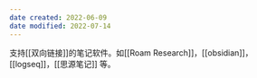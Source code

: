 ```yaml
---
date created: 2022-06-09
date modified: 2022-07-14
---
```


支持[[双向链接]]的笔记软件。如[[Roam Research]]，[[obsidian]]，[[logseq]]，[[思源笔记]] 等。

